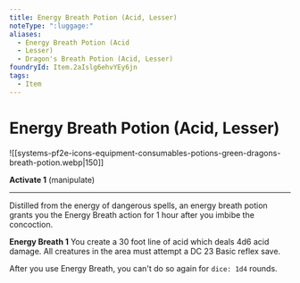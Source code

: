 ```yaml
---
title: Energy Breath Potion (Acid, Lesser)
noteType: ":luggage:"
aliases:
  - Energy Breath Potion (Acid
  - Lesser)
  - Dragon's Breath Potion (Acid, Lesser)
foundryId: Item.2aIslg6ehvYEy6jn
tags:
  - Item
---
```


# Energy Breath Potion (Acid, Lesser)
![[systems-pf2e-icons-equipment-consumables-potions-green-dragons-breath-potion.webp|150]]

**Activate 1** (manipulate)

* * *

Distilled from the energy of dangerous spells, an energy breath potion grants you the Energy Breath action for 1 hour after you imbibe the concoction.

**Energy Breath 1** You create a 30 foot line of acid which deals 4d6 acid damage. All creatures in the area must attempt a DC 23 Basic reflex save.

After you use Energy Breath, you can't do so again for `dice: 1d4` rounds.
